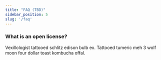 ```yaml
---
title: "FAQ (TBD)"
sidebar_position: 5
slug: '/faq'
---
```


### What is an open license?

Vexillologist tattooed schlitz edison bulb ex. Tattooed tumeric meh 3 wolf moon four dollar toast kombucha offal.

